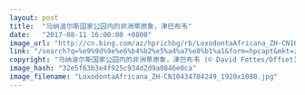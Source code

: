 ```yaml
---
layout: post
title:  "马纳波尔斯国家公园内的非洲草原象，津巴布韦"
date:   "2017-08-11 16:00:00 +0800"
image_url: "http://cn.bing.com/az/hprichbg/rb/LoxodontaAfricana_ZH-CN10434704249_1920x1080.jpg"
link: "/search?q=%e9%9d%9e%e6%b4%b2%e5%a4%a7%e8%b1%a1&form=hpcapt&mkt=zh-cn"
copyright: "马纳波尔斯国家公园内的非洲草原象，津巴布韦 (© David Fettes/Offset)"
image_hash: "32e5f63b3e4f925c934d2d9a0846e0ca"
image_filename: "LoxodontaAfricana_ZH-CN10434704249_1920x1080.jpg"
---
```

